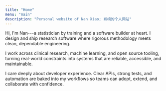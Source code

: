 ```yaml
---
title: "Home"
menu: "main"
description: "Personal website of Nan Xiao; 肖楠的个人网站"
---
```


Hi, I'm Nan---a statistician by training and a software builder at heart.
I design and ship research software where rigorous methodology meets clean,
dependable engineering.

I work across clinical research, machine learning, and open source tooling,
turning real-world constraints into systems that are reliable, accessible,
and maintainable.

I care deeply about developer experience. Clear APIs, strong tests, and
automation are baked into my workflows so teams can adopt, extend,
and collaborate with confidence.

<style>
.landing {
    font-family: var(--tw-prose-font-sans-serif);
    font-weight: 400;
    font-size: 1.25rem;
}
</style>
